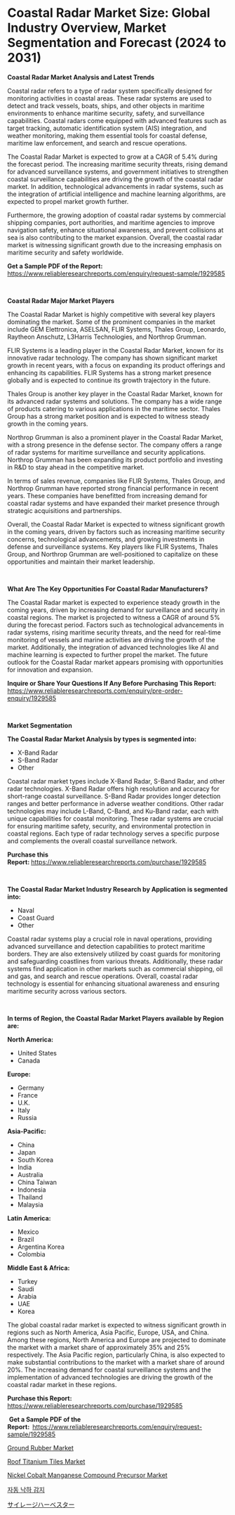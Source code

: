 <p><h1>Coastal Radar Market Size: Global Industry Overview, Market Segmentation and Forecast (2024 to 2031)</h1></p><p><strong>Coastal Radar Market Analysis and Latest Trends</strong></p>
<p><p>Coastal radar refers to a type of radar system specifically designed for monitoring activities in coastal areas. These radar systems are used to detect and track vessels, boats, ships, and other objects in maritime environments to enhance maritime security, safety, and surveillance capabilities. Coastal radars come equipped with advanced features such as target tracking, automatic identification system (AIS) integration, and weather monitoring, making them essential tools for coastal defense, maritime law enforcement, and search and rescue operations.</p><p>The Coastal Radar Market is expected to grow at a CAGR of 5.4% during the forecast period. The increasing maritime security threats, rising demand for advanced surveillance systems, and government initiatives to strengthen coastal surveillance capabilities are driving the growth of the coastal radar market. In addition, technological advancements in radar systems, such as the integration of artificial intelligence and machine learning algorithms, are expected to propel market growth further.</p><p>Furthermore, the growing adoption of coastal radar systems by commercial shipping companies, port authorities, and maritime agencies to improve navigation safety, enhance situational awareness, and prevent collisions at sea is also contributing to the market expansion. Overall, the coastal radar market is witnessing significant growth due to the increasing emphasis on maritime security and safety worldwide.</p></p>
<p><strong>Get a Sample PDF of the Report:&nbsp;</strong> <a href="https://www.reliableresearchreports.com/enquiry/request-sample/1929585">https://www.reliableresearchreports.com/enquiry/request-sample/1929585</a></p>
<p>&nbsp;</p>
<p><strong>Coastal Radar Major Market Players</strong></p>
<p><p>The Coastal Radar Market is highly competitive with several key players dominating the market. Some of the prominent companies in the market include GEM Elettronica, ASELSAN, FLIR Systems, Thales Group, Leonardo, Raytheon Anschutz, L3Harris Technologies, and Northrop Grumman.</p><p>FLIR Systems is a leading player in the Coastal Radar Market, known for its innovative radar technology. The company has shown significant market growth in recent years, with a focus on expanding its product offerings and enhancing its capabilities. FLIR Systems has a strong market presence globally and is expected to continue its growth trajectory in the future.</p><p>Thales Group is another key player in the Coastal Radar Market, known for its advanced radar systems and solutions. The company has a wide range of products catering to various applications in the maritime sector. Thales Group has a strong market position and is expected to witness steady growth in the coming years.</p><p>Northrop Grumman is also a prominent player in the Coastal Radar Market, with a strong presence in the defense sector. The company offers a range of radar systems for maritime surveillance and security applications. Northrop Grumman has been expanding its product portfolio and investing in R&D to stay ahead in the competitive market.</p><p>In terms of sales revenue, companies like FLIR Systems, Thales Group, and Northrop Grumman have reported strong financial performance in recent years. These companies have benefitted from increasing demand for coastal radar systems and have expanded their market presence through strategic acquisitions and partnerships.</p><p>Overall, the Coastal Radar Market is expected to witness significant growth in the coming years, driven by factors such as increasing maritime security concerns, technological advancements, and growing investments in defense and surveillance systems. Key players like FLIR Systems, Thales Group, and Northrop Grumman are well-positioned to capitalize on these opportunities and maintain their market leadership.</p></p>
<p>&nbsp;</p>
<p><strong>What Are The Key Opportunities For Coastal Radar Manufacturers?</strong></p>
<p><p>The Coastal Radar market is expected to experience steady growth in the coming years, driven by increasing demand for surveillance and security in coastal regions. The market is projected to witness a CAGR of around 5% during the forecast period. Factors such as technological advancements in radar systems, rising maritime security threats, and the need for real-time monitoring of vessels and marine activities are driving the growth of the market. Additionally, the integration of advanced technologies like AI and machine learning is expected to further propel the market. The future outlook for the Coastal Radar market appears promising with opportunities for innovation and expansion.</p></p>
<p><strong>Inquire or Share Your Questions If Any Before Purchasing This Report:</strong> <a href="https://www.reliableresearchreports.com/enquiry/pre-order-enquiry/1929585">https://www.reliableresearchreports.com/enquiry/pre-order-enquiry/1929585</a></p>
<p>&nbsp;</p>
<p><strong>Market Segmentation</strong></p>
<p><strong>The Coastal Radar Market Analysis by types is segmented into:</strong></p>
<p><ul><li>X-Band Radar</li><li>S-Band Radar</li><li>Other</li></ul></p>
<p><p>Coastal radar market types include X-Band Radar, S-Band Radar, and other radar technologies. X-Band Radar offers high resolution and accuracy for short-range coastal surveillance. S-Band Radar provides longer detection ranges and better performance in adverse weather conditions. Other radar technologies may include L-Band, C-Band, and Ku-Band radar, each with unique capabilities for coastal monitoring. These radar systems are crucial for ensuring maritime safety, security, and environmental protection in coastal regions. Each type of radar technology serves a specific purpose and complements the overall coastal surveillance network.</p></p>
<p><strong>Purchase this Report:&nbsp;</strong><a href="https://www.reliableresearchreports.com/purchase/1929585">https://www.reliableresearchreports.com/purchase/1929585</a></p>
<p>&nbsp;</p>
<p><strong>The Coastal Radar Market Industry Research by Application is segmented into:</strong></p>
<p><ul><li>Naval</li><li>Coast Guard</li><li>Other</li></ul></p>
<p><p>Coastal radar systems play a crucial role in naval operations, providing advanced surveillance and detection capabilities to protect maritime borders. They are also extensively utilized by coast guards for monitoring and safeguarding coastlines from various threats. Additionally, these radar systems find application in other markets such as commercial shipping, oil and gas, and search and rescue operations. Overall, coastal radar technology is essential for enhancing situational awareness and ensuring maritime security across various sectors.</p></p>
<p>&nbsp;</p>
<p><strong>In terms of Region, the Coastal Radar Market Players available by Region are:</strong></p>
<p>
    <p> <strong> North America: </strong>
        <ul>
            <li>United States</li>
            <li>Canada</li>
        </ul>
        </p> 
    <p> <strong> Europe: </strong>
        <ul>
            <li>Germany</li>
            <li>France</li>
            <li>U.K.</li>
            <li>Italy</li>
            <li>Russia</li>
        </ul>
        </p> 
    <p> <strong> Asia-Pacific: </strong>
        <ul>
            <li>China</li>
            <li>Japan</li>
            <li>South Korea</li>
            <li>India</li>
            <li>Australia</li>
            <li>China Taiwan</li>
            <li>Indonesia</li>
            <li>Thailand</li>
            <li>Malaysia</li>
        </ul>
        </p> 
    <p> <strong> Latin America: </strong>
        <ul>
            <li>Mexico</li>
            <li>Brazil</li>
            <li>Argentina Korea</li>
            <li>Colombia</li>
        </ul>
        </p> 
    <p> <strong> Middle East & Africa: </strong>
        <ul>
            <li>Turkey</li>
            <li>Saudi</li>
            <li>Arabia</li>
            <li>UAE</li>
            <li>Korea</li>
        </ul>
    </p>
    </p>
<p><p>The global coastal radar market is expected to witness significant growth in regions such as North America, Asia Pacific, Europe, USA, and China. Among these regions, North America and Europe are projected to dominate the market with a market share of approximately 35% and 25% respectively. The Asia Pacific region, particularly China, is also expected to make substantial contributions to the market with a market share of around 20%. The increasing demand for coastal surveillance systems and the implementation of advanced technologies are driving the growth of the coastal radar market in these regions.</p></p>
<p><strong>Purchase this Report: </strong><a href="https://www.reliableresearchreports.com/purchase/1929585">https://www.reliableresearchreports.com/purchase/1929585</a></p>
<p>&nbsp;<strong>Get a Sample PDF of the Report:&nbsp;&nbsp;</strong><a href="https://www.reliableresearchreports.com/enquiry/request-sample/1929585">https://www.reliableresearchreports.com/enquiry/request-sample/1929585</a></p>
<p><strong></strong></p>
<p><p><a href="https://view.publitas.com/reportprime-1/ground-rubber-market-size-global-industry-overview-market-segmentation-and-forecast-2024-to-2031/">Ground Rubber Market</a></p><p><a href="https://pretty-mail-caf.notion.site/Roof-Titanium-Tiles-Market-Size-and-Growth-Market-Segmentation-Regional-and-Country-Breakdowns-an-fdecee777bba4d84a272ea7f3471f76f">Roof Titanium Tiles Market</a></p><p><a href="https://github.com/danielneavesallisons03mba/Market-Research-Report-List-1/blob/main/nickel-cobalt-manganese-compound-precursor-market.md">Nickel Cobalt Manganese Compound Precursor Market</a></p><p><a href="https://medium.com/@tristiarton768456/%EC%9E%90%EB%8F%99-%EC%B6%94%EB%9D%BD-%EA%B0%90%EC%A7%80-%EC%8B%9C%EC%9E%A5-%EA%B7%9C%EB%AA%A8%EB%8A%94-%EA%B8%80%EB%A1%9C%EB%B2%8C-%EC%82%B0%EC%97%85%EC%97%90%EC%84%9C-%EC%B5%9C%EC%A0%81%EC%9D%98-%EB%A7%88%EC%BC%80%ED%8C%85-%EC%B1%84%EB%84%90%EC%9D%84-%EB%B3%B4%EC%97%AC%EC%A4%8D%EB%8B%88%EB%8B%A4-d6070d3f1ee1">자동 낙하 감지</a></p><p><a href="https://medium.com/@kelosurfing/%E3%82%B5%E3%82%A4%E3%83%AC%E3%83%BC%E3%82%B8%E5%8F%8E%E7%A9%AB%E6%A9%9F%E5%B8%82%E5%A0%B4-%E5%B8%82%E5%A0%B4cagr-%E5%B8%82%E5%A0%B4%E5%8B%95%E5%90%91-%E3%81%8A%E3%82%88%E3%81%B3%E6%88%90%E9%95%B7%E6%88%A6%E7%95%A5%E3%81%AB%E9%96%A2%E3%81%99%E3%82%8B%E6%83%85%E5%A0%B1-48def2c4c48a">サイレージハーベスター</a></p></p>